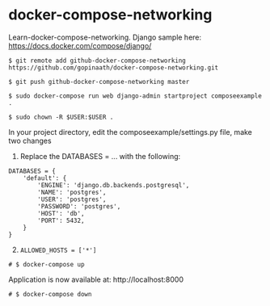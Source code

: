 # docker-compose-networking
Learn-docker-compose-networking. Django sample here: https://docs.docker.com/compose/django/

```
$ git remote add github-docker-compose-networking https://github.com/gopinaath/docker-compose-networking.git

$ git push github-docker-compose-networking master

$ sudo docker-compose run web django-admin startproject composeexample .

$ sudo chown -R $USER:$USER .
```

In your project directory, edit the composeexample/settings.py file, make two changes

1) Replace the DATABASES = ... with the following:

```
DATABASES = {
    'default': {
        'ENGINE': 'django.db.backends.postgresql',
        'NAME': 'postgres',
        'USER': 'postgres',
        'PASSWORD': 'postgres',
        'HOST': 'db',
        'PORT': 5432,
    }
}
```

2) ``` ALLOWED_HOSTS = ['*'] ```

```
# $ docker-compose up
```
Application is now available at: http://localhost:8000

```
# $ docker-compose down
```
